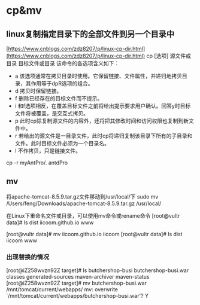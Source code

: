 # cp&mv

## linux复制指定目录下的全部文件到另一个目录中

[https://www.cnblogs.com/zdz8207/p/linux-cp-dir.html](https://www.cnblogs.com/zdz8207/p/linux-cp-dir.html) cp \[选项\] 源文件或目录 目标文件或目录 该命令的各选项含义如下：

* a 该选项通常在拷贝目录时使用。它保留链接、文件属性，并递归地拷贝目录，其作用等于dpR选项的组合。
* d 拷贝时保留链接。
* f 删除已经存在的目标文件而不提示。
* i 和f选项相反，在覆盖目标文件之前将给出提示要求用户确认。回答y时目标文件将被覆盖，是交互式拷贝。
* p 此时cp除复制源文件的内容外，还将把其修改时间和访问权限也复制到新文件中。
* r 若给出的源文件是一目录文件，此时cp将递归复制该目录下所有的子目录和文件。此时目标文件必须为一个目录名。
* l 不作拷贝，只是链接文件。

cp -r myAntPro/. antdPro

## mv

将apache-tomcat-8.5.9.tar.gz文件移动到/usr/local/下 sudo mv /Users/feng/Downloads/apache-tomcat-8.5.9.tar.gz /usr/local/

在Linux下重命名文件或目录，可以使用mv命令或rename命令 \[root@vultr data\]\# ls dist iicoom.github.io www

\[root@vultr data\]\# mv iicoom.github.io iicoom \[root@vultr data\]\# ls dist iicoom www

### 出现替换的情况

\[root@iZ258wvzn92Z target\]\# ls butchershop-busi butchershop-busi.war classes generated-sources maven-archiver maven-status \[root@iZ258wvzn92Z target\]\# mv butchershop-busi.war /mnt/tomcat/current/webapps/ mv: overwrite \`/mnt/tomcat/current/webapps/butchershop-busi.war'? Y

